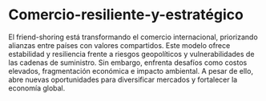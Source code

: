 # Comercio-resiliente-y-estratégico
El friend-shoring está transformando el comercio internacional, priorizando alianzas entre países con valores compartidos. Este modelo ofrece estabilidad y resiliencia frente a riesgos geopolíticos y vulnerabilidades de las cadenas de suministro. Sin embargo, enfrenta desafíos como costos elevados, fragmentación económica e impacto ambiental. A pesar de ello, abre nuevas oportunidades para diversificar mercados y fortalecer la economía global.
